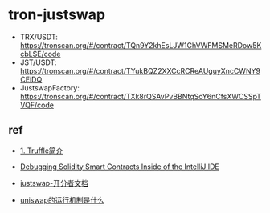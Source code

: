 # tron-justswap

- TRX/USDT: https://tronscan.org/#/contract/TQn9Y2khEsLJW1ChVWFMSMeRDow5KcbLSE/code
- JST/USDT: https://tronscan.org/#/contract/TYukBQZ2XXCcRCReAUguyXncCWNY9CEiDQ
- JustswapFactory: https://tronscan.org/#/contract/TXk8rQSAvPvBBNtqSoY6nCfsXWCSSpTVQF/code

## ref

- [1. Truffle简介](https://truffle.tryblockchain.org/Truffle-introduce-%E4%BB%8B%E7%BB%8D.html)

- [Debugging Solidity Smart Contracts Inside of the IntelliJ IDE](https://medium.com/80trill/debugging-solidity-smart-contracts-inside-of-the-intellij-ide-5b97d857143d)

- [justswap-开分者文档](https://www.justswap.io/docs/justswap-interfaces_cn.pdf)

- [uniswap的运行机制是什么  ](https://www.chainnode.com/question/441468)
